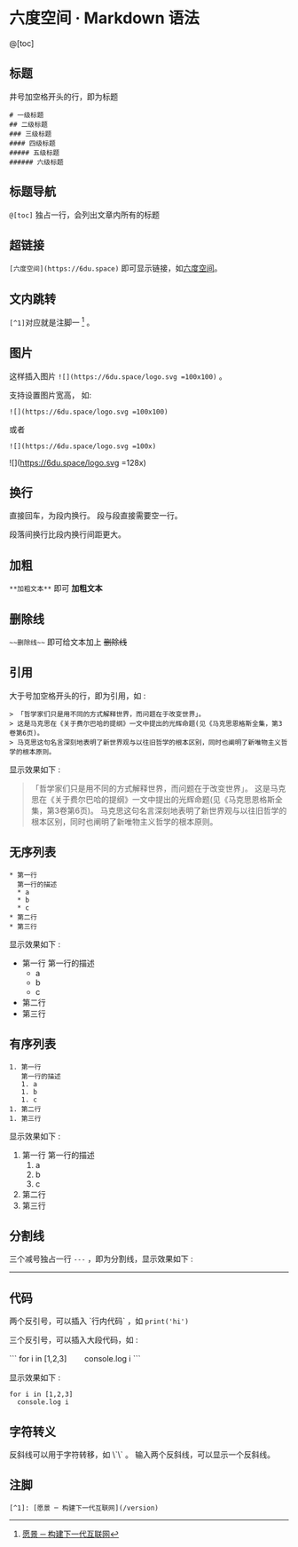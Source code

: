 # 六度空间 · Markdown 语法

@[toc]

## 标题

井号加空格开头的行，即为标题

```
# 一级标题
## 二级标题
### 三级标题
#### 四级标题
##### 五级标题
###### 六级标题
```

## 标题导航

`@[toc]` 独占一行，会列出文章内所有的标题

## 超链接

`[六度空间](https://6du.space)` 即可显示链接，如[六度空间](https://6du.space)。

## 文内跳转

`[^1]`对应就是注脚一 [^1] 。

## 图片


这样插入图片 `![](https://6du.space/logo.svg =100x100)` 。

支持设置图片宽高， 如:

`![](https://6du.space/logo.svg =100x100)`

或者

`![](https://6du.space/logo.svg =100x)`

![](https://6du.space/logo.svg =128x)

## 换行

直接回车，为段内换行。
段与段直接需要空一行。

段落间换行比段内换行间距更大。

## 加粗

`**加粗文本**` 即可 **加粗文本**

## 删除线

`~~删除线~~` 即可给文本加上 ~~删除线~~

## 引用

大于号加空格开头的行，即为引用，如 :

```
> 「哲学家们只是用不同的方式解释世界，而问题在于改变世界」。
> 这是马克思在《关于费尔巴哈的提纲》一文中提出的光辉命题(见《马克思恩格斯全集，第3卷第6页)。
> 马克思这句名言深刻地表明了新世界观与以往旧哲学的根本区别，同时也阐明了新唯物主义哲学的根本原则。
```

显示效果如下 :

> 「哲学家们只是用不同的方式解释世界，而问题在于改变世界」。
> 这是马克思在《关于费尔巴哈的提纲》一文中提出的光辉命题(见《马克思恩格斯全集，第3卷第6页)。
> 马克思这句名言深刻地表明了新世界观与以往旧哲学的根本区别，同时也阐明了新唯物主义哲学的根本原则。


## 无序列表

```
* 第一行
  第一行的描述
  * a
  * b
  * c
* 第二行
* 第三行
```

显示效果如下 :

* 第一行
  第一行的描述
  * a
  * b
  * c
* 第二行
* 第三行

## 有序列表

```
1. 第一行
   第一行的描述
   1. a
   1. b
   1. c
1. 第二行
1. 第三行
```

显示效果如下 :

1. 第一行
   第一行的描述
   1. a
   1. b
   1. c
1. 第二行
1. 第三行

## 分割线

三个减号独占一行 `---` ，即为分割线，显示效果如下 :

---

## 代码

两个反引号，可以插入 \`行内代码\` ，如 `print('hi')`

三个反引号，可以插入大段代码，如 :

  \```
    for i in [1,2,3]
    　　console.log i
  \```

显示效果如下 :

```
for i in [1,2,3]
  console.log i
```

## 字符转义

反斜线可以用于字符转移，如 \\\`\\\` 。
输入两个反斜线，可以显示一个反斜线。

## 注脚

```[^1]: [愿景 ─ 构建下一代互联网](/version)```

[^1]: [愿景 ─ 构建下一代互联网](/version)
